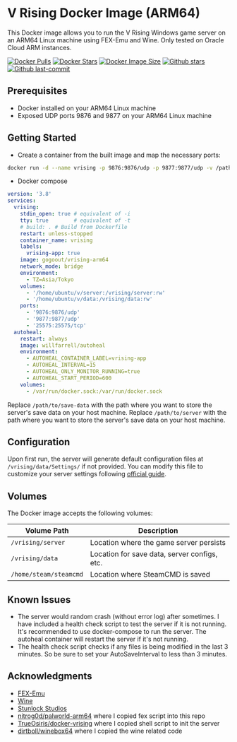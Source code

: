 # V Rising Docker Image (ARM64)

This Docker image allows you to run the V Rising Windows game server on an ARM64 Linux machine using FEX-Emu and Wine.
Only tested on Oracle Cloud ARM instances.

[![Docker Pulls](https://badgen.net/docker/pulls/gogoout/vrising-arm64?icon=docker&label=pulls)](https://hub.docker.com/r/gogoout/vrising-arm64/)
[![Docker Stars](https://badgen.net/docker/stars/gogoout/vrising-arm64?icon=docker&label=stars)](https://hub.docker.com/r/gogoout/vrising-arm64/)
[![Docker Image Size](https://badgen.net/docker/size/gogoout/vrising-arm64/latest/arm64?icon=docker&label=image%20size)](https://hub.docker.com/r/gogoout/vrising-arm64/)
[![Github stars](https://badgen.net/github/stars/gogoout/vrising-server-arm64?icon=github&label=stars)](https://github.com/gogoout/vrising-server-arm64)
[![Github last-commit](https://img.shields.io/github/last-commit/gogoout/vrising-server-arm64)](https://github.com/gogoout/vrising-server-arm64)

## Prerequisites

- Docker installed on your ARM64 Linux machine
- Exposed UDP ports 9876 and 9877 on your ARM64 Linux machine

## Getting Started

- Create a container from the built image and map the necessary ports:

```bash
docker run -d --name vrising -p 9876:9876/udp -p 9877:9877/udp -v /path/to/save-data:/vrising/data -v /path/to/server:/vrising/server gogoout/vrising-arm64
```

- Docker compose

```yaml
version: '3.8'
services:
  vrising:
    stdin_open: true # equivalent of -i
    tty: true        # equivalent of -t
    # build: . # Build from Dockerfile
    restart: unless-stopped
    container_name: vrising
    labels:
      vrising-app: true
    image: gogoout/vrising-arm64
    network_mode: bridge
    environment:
      - TZ=Asia/Tokyo
    volumes:
      - '/home/ubuntu/v/server:/vrising/server:rw'
      - '/home/ubuntu/v/data:/vrising/data:rw'
    ports:
      - '9876:9876/udp'
      - '9877:9877/udp'
      - '25575:25575/tcp'
  autoheal:
    restart: always
    image: willfarrell/autoheal
    environment:
      - AUTOHEAL_CONTAINER_LABEL=vrising-app
      - AUTOHEAL_INTERVAL=15
      - AUTOHEAL_ONLY_MONITOR_RUNNING=true
      - AUTOHEAL_START_PERIOD=600
    volumes:
      - /var/run/docker.sock:/var/run/docker.sock
```

Replace `/path/to/save-data` with the path where you want to store the server's save data on your host machine.
Replace `/path/to/server` with the path where you want to store the server's save data on your host machine.

## Configuration

Upon first run, the server will generate default configuration files at `/vrising/data/Settings/` if not provided. You
can modify this file to customize your server settings
following [official guide](https://github.com/StunlockStudios/vrising-dedicated-server-instructions).

## Volumes

The Docker image accepts the following volumes:

| Volume Path            | Description                                  |
|------------------------|----------------------------------------------|
| `/vrising/server`      | Location where the game server persists      |
| `/vrising/data`        | Location for save data, server configs, etc. |
| `/home/steam/steamcmd` | Location where SteamCMD is saved             |

## Known Issues

- The server would random crash (without error log) after sometimes. I have included a health check script to test the server if it is not
  running. It's recommended to use docker-compose to run the server. The autoheal container will restart the server if
  it's not running.
- The health check script checks if any files is being modified in the last 3 minutes. So be sure to set your
  AutoSaveInterval to less than 3 minutes.

## Acknowledgments

- [FEX-Emu](https://fex-emu.com/)
- [Wine](https://www.winehq.org/)
- [Stunlock Studios](https://www.stunlockstudios.com/)
- [nitrog0d/palworld-arm64](https://github.com/nitrog0d/palworld-arm64) where I copied fex script into this repo
- [TrueOsiris/docker-vrising](https://github.com/TrueOsiris/docker-vrising) where I copied shell script to init the
  server
- [dirtboll/winebox64](https://github.com/dirtboll/winebox64) where I copied the wine related code
